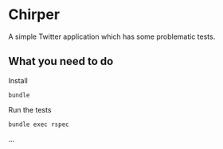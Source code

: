 # Chirper

A simple Twitter application which has some problematic tests.

## What you need to do

Install

```shell
bundle
```

Run the tests

```shell
bundle exec rspec
``` 

...
